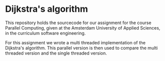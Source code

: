# Dijkstra's algorithm

This repository holds the sourcecode for our assignment for the course Parallel Computing, given at the Amsterdam University of Applied Sciences, in the curriculum software engineering.

For this assignment we wrote a multi threaded implementation of the Dijkstra's algorithm. This parallel version is then used to compare the multi threaded version and the single threaded version.